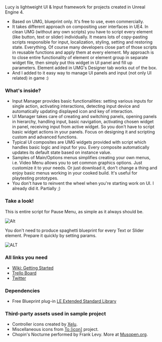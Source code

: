 Lucy is lightweight UI & Input framework for projects created in Unreal Engine 4. 
* Based on UMG, blueprint only. It's free to use, even commercially.
* It takes different approach on compositing user interfaces in UE4. In clean UMG (without any own scripts) you have to script every element (like button, text or slider) individually. It means lots of copy-pasting scripts responsible for input, localization, styling, setting and restoring state. Everything. Of course many developers close part of those scripts in reusable functions and apply them at every element. My approach is to close entire functionality of element or element group in separate widget file, then simply put this widget in UI panel and fill up parameters. Element added in UMG's Designer tab works out of the box. 
* And I added to it easy way to manage UI panels and input (not only UI related) in game :)

### What's inside?
* Input Manager provides basic functionalities: setting various inputs for single action, activating interactions, detecting input device and automatically updating displayed icon and key of interaction.
* UI Manager takes care of creating and switching panels, opening panels in hierarchy, handling input, basic navigation, activating chosen widget in panel, receiving input from active widget. So you don't have to script basic widget actions in your panels. Focus on designing it and scripting custom and advanced functions. 
* Typical UI composites are UMG widgets provided with script which handles basic logic and input for you. Every composite automatically updates its default state based on instance value.
* Samples of Main/Options menus simplifies creating your own menus, i.e. Video Menu allows you to set common graphics options. Just customize it to your needs. Or just download it, don't change a thing and enjoy basic menus working in your cooked build. It's useful for playtesting prototypes.
* You don't have to reinvent the wheel when you're starting work on UI. I already did it. Partially ;)

### Take a look!
This is entire script for Pause Menu, as simple as it always should be.

![Alt](http://i.imgur.com/Y0VAygC.png "Pause Menu")

You don't need to produce spaghetti blueprint for every Text or Slider element. Prepare it quickly by setting params.

![ALT](https://i.imgur.com/O1xuOXU.png "Params")

### All links you need
* [Wiki: Getting Started](https://github.com/kjustynski/Lucy/wiki/Getting-Started)
* [Trello Board](https://trello.com/b/p4HZ0RuB/lucy)
* [Twitter](https://twitter.com/kjustynski)

### Dependencies
* Free Blueprint plug-in [LE Extended Standard Library](https://www.unrealengine.com/marketplace/low-entry-extended-standard-library)

### Third-party assets used in sample project
* Controller icons created by [Xelu](http://opengameart.org/content/free-keyboard-and-controllers-prompts-pack).
* Miscellaneous icons from  [To [icon]](http://www.toicon.com/about) project.
* Chopin's Nocturne performed by Frank Levy. More at [Musopen.org](https://musopen.org/music/245/frederic-chopin/nocturnes-op-9/).

